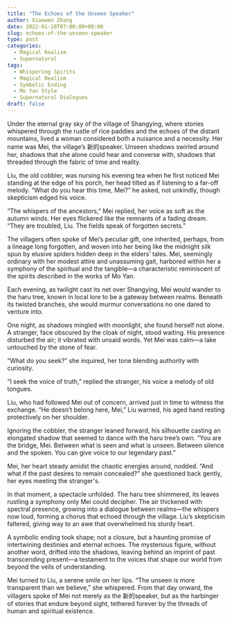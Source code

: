 ```yaml
---
title: "The Echoes of the Unseen Speaker"
author: Xiaowen Zhang
date: 2022-01-28T07:00:00+08:00
slug: echoes-of-the-unseen-speaker
type: post
categories:
  - Magical Realism
  - Supernatural
tags:
  - Whispering Spirits
  - Magical Realism
  - Symbolic Ending
  - Mo Yan Style
  - Supernatural Dialogues
draft: false
---
```


Under the eternal gray sky of the village of Shangying, where stories whispered through the rustle of rice paddies and the echoes of the distant mountains, lived a woman considered both a nuisance and a necessity. Her name was Mei, the village’s 新的speaker. Unseen shadows swirled around her, shadows that she alone could hear and converse with, shadows that threaded through the fabric of time and reality.

Liu, the old cobbler, was nursing his evening tea when he first noticed Mei standing at the edge of his porch, her head tilted as if listening to a far-off melody. “What do you hear this time, Mei?” he asked, not unkindly, though skepticism edged his voice.

“The whispers of the ancestors,” Mei replied, her voice as soft as the autumn winds. Her eyes flickered like the remnants of a fading dream. “They are troubled, Liu. The fields speak of forgotten secrets.”

The villagers often spoke of Mei’s peculiar gift, one inherited, perhaps, from a lineage long forgotten, and woven into her being like the midnight silk spun by elusive spiders hidden deep in the elders’ tales. Mei, seemingly ordinary with her modest attire and unassuming gait, harbored within her a symphony of the spiritual and the tangible—a characteristic reminiscent of the spirits described in the works of Mo Yan. 

Each evening, as twilight cast its net over Shangying, Mei would wander to the haru tree, known in local lore to be a gateway between realms. Beneath its twisted branches, she would murmur conversations no one dared to venture into.

One night, as shadows mingled with moonlight, she found herself not alone. A stranger, face obscured by the cloak of night, stood waiting. His presence disturbed the air; it vibrated with unsaid words. Yet Mei was calm—a lake untouched by the stone of fear.

“What do you seek?” she inquired, her tone blending authority with curiosity.

“I seek the voice of truth,” replied the stranger, his voice a melody of old tongues.

Liu, who had followed Mei out of concern, arrived just in time to witness the exchange. “He doesn’t belong here, Mei,” Liu warned, his aged hand resting protectively on her shoulder.

Ignoring the cobbler, the stranger leaned forward, his silhouette casting an elongated shadow that seemed to dance with the haru tree’s own. “You are the bridge, Mei. Between what is seen and what is unseen. Between silence and the spoken. You can give voice to our legendary past.”

Mei, her heart steady amidst the chaotic energies around, nodded. “And what if the past desires to remain concealed?” she questioned back gently, her eyes meeting the stranger's.

In that moment, a spectacle unfolded. The haru tree shimmered, its leaves rustling a symphony only Mei could decipher. The air thickened with spectral presence, growing into a dialogue between realms—the whispers now loud, forming a chorus that echoed through the village. Liu’s skepticism faltered, giving way to an awe that overwhelmed his sturdy heart.

A symbolic ending took shape; not a closure, but a haunting promise of intertwining destinies and eternal echoes. The mysterious figure, without another word, drifted into the shadows, leaving behind an imprint of past transcending present—a testament to the voices that shape our world from beyond the veils of understanding.

Mei turned to Liu, a serene smile on her lips. “The unseen is more transparent than we believe,” she whispered. From that day onward, the villagers spoke of Mei not merely as the 新的speaker, but as the harbinger of stories that endure beyond sight, tethered forever by the threads of human and spiritual existence.